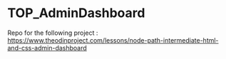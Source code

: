 # TOP_AdminDashboard
Repo for the following project : https://www.theodinproject.com/lessons/node-path-intermediate-html-and-css-admin-dashboard
